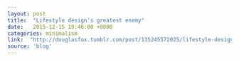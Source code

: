 ```yaml
---
layout: post
title:  "Lifestyle design's greatest enemy"
date:   2015-12-15 19:46:00 +0800
categories: minimalism
link:  "http://douglasfox.tumblr.com/post/135245572025/lifestyle-designs-greatest-enemy"
source: 'blog'
---
```


